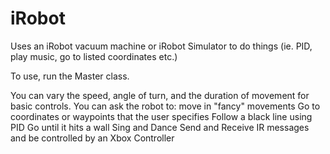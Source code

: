 iRobot
======

Uses an iRobot vacuum machine or iRobot Simulator to do things (ie. PID, play music, go to listed coordinates etc.)

To use, run the Master class.

You can vary the speed, angle of turn, and the duration of movement for basic controls.
You can ask the robot to:
  move in "fancy" movements
  Go to coordinates or waypoints that the user specifies
  Follow a black line using PID
  Go until it hits a wall
  Sing and Dance
  Send and Receive IR messages
  and be controlled by an Xbox Controller
